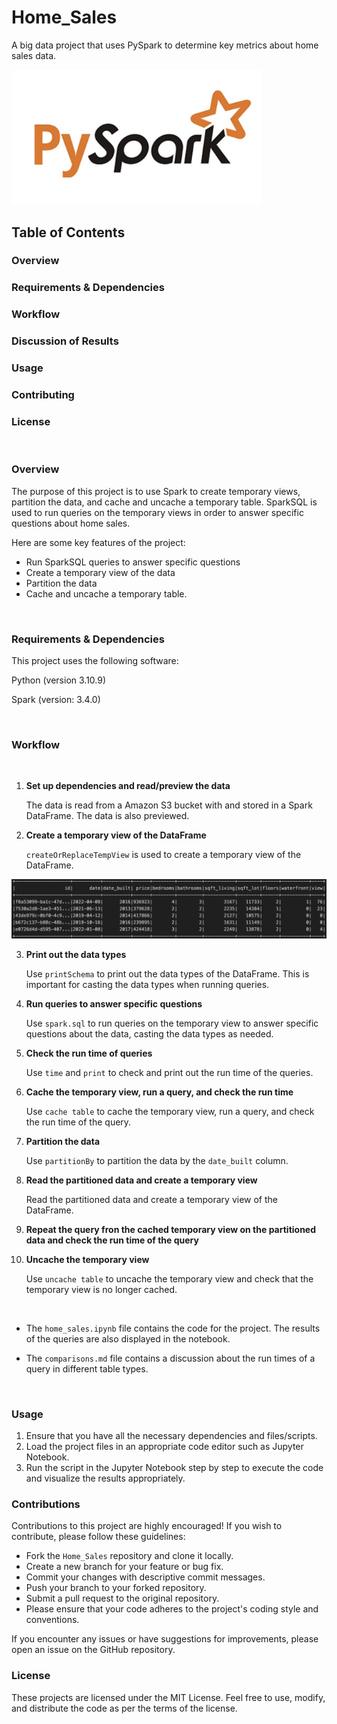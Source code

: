 # Home_Sales 
A big data project that uses PySpark to determine key metrics about home sales data.
<br>

<img src="/images/pyspark.png" alt="pyspark logo" width="400"/>
<br>

## Table of Contents
### Overview
### Requirements & Dependencies
### Workflow
### Discussion of Results
### Usage
### Contributing
### License
<br>

### Overview 
The purpose of this project is to use Spark to create temporary views, partition the data, and cache and uncache a temporary table. SparkSQL is used to run queries on the temporary views in order to answer specific questions about home sales. 

Here are some key features of the project:
- Run SparkSQL queries to answer specific questions
- Create a temporary view of the data
- Partition the data
- Cache and uncache a temporary table.

<br>

### Requirements & Dependencies
This project uses the following software:    

Python (version 3.10.9)

Spark (version: 3.4.0)

<br>

### Workflow
<br>

1. **Set up dependencies and read/preview the data**

     The data is read from a Amazon S3 bucket with and stored in a Spark DataFrame. The data is also previewed.

2. **Create a temporary view of the DataFrame** 

    `createOrReplaceTempView` is used to create a temporary view of the DataFrame.

<img src="/images/temp_view.png" alt="Temp View of DataFrame" width="800"/>

3. **Print out the data types** 

    Use `printSchema` to print out the data types of the DataFrame. This is important for casting the data types when running queries.

4. **Run queries to answer specific questions** 

    Use `spark.sql` to run queries on the temporary view to answer specific questions about the data, casting the data types as needed. 

5. **Check the run time of queries**

    Use `time` and `print` to check and print out the run time of the queries.

6. **Cache the temporary view, run a query, and check the run time**   

    Use `cache table` to cache the temporary view, run a query, and check the run time of the query.

7. **Partition the data**  

    Use `partitionBy` to partition the data by the `date_built` column.

8. **Read the partitioned data and create a temporary view**  

    Read the partitioned data and create a temporary view of the DataFrame.

9. **Repeat the query fron the cached temporary view on the partitioned data and check the run time of the query**  

7. **Uncache the temporary view**

    Use `uncache table` to uncache the temporary view and check that the temporary view is no longer cached.
<br>

- The `home_sales.ipynb` file contains the code for the project. The results of the queries are also displayed in the notebook.

- The `comparisons.md` file contains a discussion about the run times of a query in different table types.


<br>


### Usage
1. Ensure that you have all the necessary dependencies and files/scripts. 
2. Load the project files in an appropriate code editor such as Jupyter Notebook. 
3. Run the script in the Jupyter Notebook step by step
to execute the code and visualize the results appropriately.       

### Contributions
Contributions to this project are highly encouraged! If you wish to contribute, please follow these guidelines:

- Fork the `Home_Sales` repository and clone it locally.
- Create a new branch for your feature or bug fix.
- Commit your changes with descriptive commit messages.
- Push your branch to your forked repository.
- Submit a pull request to the original repository.
- Please ensure that your code adheres to the project's coding style and conventions.


If you encounter any issues or have suggestions for improvements, please open an issue on the GitHub repository.

### License
These projects are licensed under the MIT License. Feel free to use, modify, and distribute the code as per the terms of the license. 


